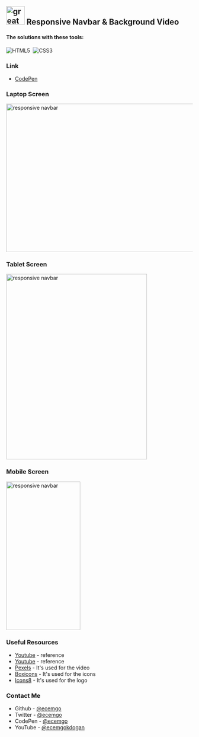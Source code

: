 ## <img src="https://user-images.githubusercontent.com/13468728/233831804-0f5c7ee5-d654-4c13-9c77-a5bd6dc4fe74.jpg" title="great tricks" alt="great tricks" width="50" height="50"/> Responsive Navbar & Background Video

#### The solutions with these tools:

![HTML5](https://img.shields.io/badge/-HTML5-E34F26?style=for-the-badge&logo=html5&logoColor=white)&nbsp;
![CSS3](https://img.shields.io/badge/-CSS3-1572B6?style=for-the-badge&logo=css3)&nbsp;

### Link

- [CodePen](https://codepen.io/ecemgo/pen/XWoJzYK)

<div align="left">
<h3>Laptop Screen</h3>
<img src="https://github.com/ecemgo/mini-samples-great-tricks/assets/13468728/a42decdd-d661-4bb8-bce0-77723c85e76b" title="responsive navbar" alt="responsive navbar" width="600" height="400"/>
<h3>Tablet Screen</h3>
<img src="https://github.com/ecemgo/mini-samples-great-tricks/assets/13468728/d4157c79-ad8b-4240-a821-94ff933d4bc6" title="responsive navbar" alt="responsive navbar" width="380" height="500"/>
<h3>Mobile Screen</h3>
  <img src="https://github.com/ecemgo/mini-samples-great-tricks/assets/13468728/86a4d31f-a9b9-4e99-87dc-2df934e05310" title="responsive navbar" alt="responsive navbar" width="200" height="400"/>
</div>

### Useful Resources

- [Youtube](https://www.youtube.com/watch?v=yE9DLIoDwCg) - reference
- [Youtube](https://www.youtube.com/watch?v=znqUwx0b0HI&t=604s) - reference
- [Pexels](https://www.pexels.com/) - It's used for the video
- [Boxicons](https://boxicons.com/) - It's used for the icons
- [Icons8](https://icons8.com/icons/) - It's used for the logo

### Contact Me

- Github - [@ecemgo](https://github.com/ecemgo)
- Twitter - [@ecemgo](https://twitter.com/ecemgo)
- CodePen - [@ecemgo](https://codepen.io/ecemgo)
- YouTube - [@ecemgokdogan](https://www.youtube.com/channel/UCktkPv17cw27PaFGcnZa_aQ)
